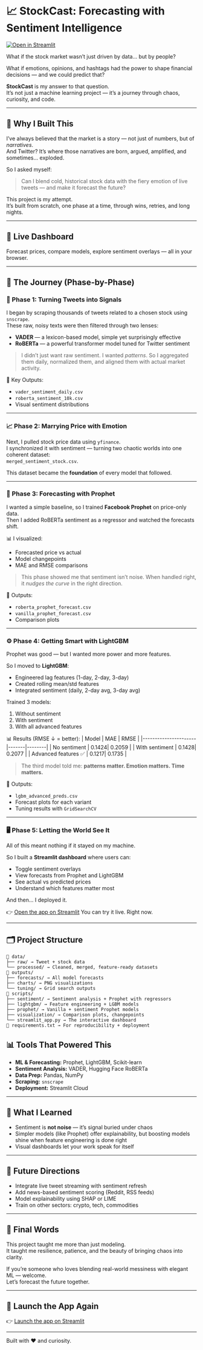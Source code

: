 # 📈 StockCast: Forecasting with Sentiment Intelligence

[![Open in Streamlit](https://static.streamlit.io/badges/streamlit_badge_black_white.svg)](https://stockcast-forecasting-with-sentiment-intel.streamlit.app/)

What if the stock market wasn’t just driven by data... but by people?

What if emotions, opinions, and hashtags had the power to shape financial decisions — and we could predict that?

**StockCast** is my answer to that question.  
It’s not just a machine learning project — it’s a journey through chaos, curiosity, and code.

---

## 🌟 Why I Built This

I’ve always believed that the market is a story — not just of numbers, but of *narratives*.  
And Twitter? It’s where those narratives are born, argued, amplified, and sometimes... exploded.

So I asked myself:
> Can I blend cold, historical stock data with the fiery emotion of live tweets — and make it forecast the future?

This project is my attempt.  
It’s built from scratch, one phase at a time, through wins, retries, and long nights.

---

## 🚀 Live Dashboard

Forecast prices, compare models, explore sentiment overlays — all in your browser.

---

## 🔧 The Journey (Phase-by-Phase)

### 🧩 Phase 1: Turning Tweets into Signals

I began by scraping thousands of tweets related to a chosen stock using `snscrape`.  
These raw, noisy texts were then filtered through two lenses:

- **VADER** — a lexicon-based model, simple yet surprisingly effective
- **RoBERTa** — a powerful transformer model tuned for Twitter sentiment

> I didn’t just want raw sentiment. I wanted *patterns*. So I aggregated them daily, normalized them, and aligned them with actual market activity.

📁 Key Outputs:
- `vader_sentiment_daily.csv`
- `roberta_sentiment_10k.csv`
- Visual sentiment distributions

---

### 📈 Phase 2: Marrying Price with Emotion

Next, I pulled stock price data using `yfinance`.  
I synchronized it with sentiment — turning two chaotic worlds into one coherent dataset:  
`merged_sentiment_stock.csv`.

This dataset became the **foundation** of every model that followed.

---

### 🔮 Phase 3: Forecasting with Prophet

I wanted a simple baseline, so I trained **Facebook Prophet** on price-only data.  
Then I added RoBERTa sentiment as a regressor and watched the forecasts shift.

📊 I visualized:
- Forecasted price vs actual
- Model changepoints
- MAE and RMSE comparisons

> This phase showed me that sentiment isn’t noise. When handled right, it *nudges the curve* in the right direction.

📁 Outputs:
- `roberta_prophet_forecast.csv`
- `vanilla_prophet_forecast.csv`
- Comparison plots

---

### ⚙️ Phase 4: Getting Smart with LightGBM

Prophet was good — but I wanted more power and more features.

So I moved to **LightGBM**:
- Engineered lag features (1-day, 2-day, 3-day)
- Created rolling mean/std features
- Integrated sentiment (daily, 2-day avg, 3-day avg)

Trained 3 models:
1. Without sentiment
2. With sentiment
3. With all advanced features

📊 Results (RMSE ↓ = better):
| Model                 | MAE   | RMSE   |
|----------------------|-------|--------|
| No sentiment         | 0.1424| 0.2059 |
| With sentiment       | 0.1428| 0.2077 |
| Advanced features ✅ | 0.1217| 0.1735 |

> The third model told me: **patterns matter. Emotion matters. Time matters.**

📁 Outputs:
- `lgbm_advanced_preds.csv`
- Forecast plots for each variant
- Tuning results with `GridSearchCV`

---

### 🖥️ Phase 5: Letting the World See It

All of this meant nothing if it stayed on my machine.

So I built a **Streamlit dashboard** where users can:
- Toggle sentiment overlays
- View forecasts from Prophet and LightGBM
- See actual vs predicted prices
- Understand which features matter most

And then... I deployed it.

👉 [Open the app on Streamlit](https://stockcast-forecasting-with-sentiment-intel.streamlit.app/)
You can try it live. Right now.

---

## 🗂️ Project Structure

``` 
📁 data/ 
├── raw/ → Tweet + stock data 
└── processed/ → Cleaned, merged, feature-ready datasets 
📁 outputs/ 
├── forecasts/ → All model forecasts 
├── charts/ → PNG visualizations 
└── tuning/ → Grid search outputs 
📁 scripts/ 
├── sentiment/ → Sentiment analysis + Prophet with regressors 
├── lightgbm/ → Feature engineering + LGBM models 
├── prophet/ → Vanilla + sentiment Prophet models 
├── visualization/ → Comparison plots, changepoints 
└── streamlit_app.py → The interactive dashboard 
📄 requirements.txt → For reproducibility + deployment 
```

## 📊 Tools That Powered This

- **ML & Forecasting:** Prophet, LightGBM, Scikit-learn  
- **Sentiment Analysis:** VADER, Hugging Face RoBERTa  
- **Data Prep:** Pandas, NumPy  
- **Scraping:** `snscrape`  
- **Deployment:** Streamlit Cloud  

---

## 💬 What I Learned

- Sentiment is **not noise** — it’s signal buried under chaos
- Simpler models (like Prophet) offer explainability, but boosting models shine when feature engineering is done right
- Visual dashboards let your work speak for itself

---

## 🎯 Future Directions

- Integrate live tweet streaming with sentiment refresh  
- Add news-based sentiment scoring (Reddit, RSS feeds)  
- Model explainability using SHAP or LIME  
- Train on other sectors: crypto, tech, commodities

---

## 🧠 Final Words

This project taught me more than just modeling.  
It taught me resilience, patience, and the beauty of bringing chaos into clarity.  

If you’re someone who loves blending real-world messiness with elegant ML — welcome.  
Let’s forecast the future together.

---

## 🔗 Launch the App Again

👉 [Launch the app on Streamlit](https://stockcast-forecasting-with-sentiment-intel.streamlit.app/)

---

Built with ❤️ and curiosity.
